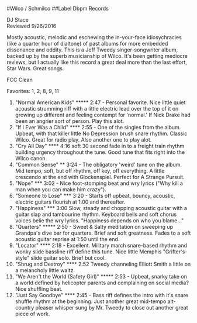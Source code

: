#Wilco / Schmilco
##Label Dbpm Records

DJ Stace   
Reviewed 9/26/2016

Mostly acoustic, melodic and eschewing the in-your-face idiosychracies (like a quarter hour of dialtone) of past albums for more embedded dissonance and oddity. This is a Jeff Tweedy singer-songwriter album, backed up by the superb musicianship of Wilco. It's been getting mediocre reviews, but I actually like this record a great deal more than the last effort, Star Wars. Great songs. 

FCC Clean

Favorites: 1, 2, 8, 9, 11
   
1.	"Normal American Kids" ***** 2:47 - Personal favorite. Nice little quiet acoustic strumming riff with a little electric lead over the top of it on growing up different and feeling contempt for 'normal.' If Nick Drake had been an angrier sort of person. Play this alot. 
2.	"If I Ever Was a Child" **** 2:55 - One of the singles from the album. Upbeat, with that killer little No Depression brush snare rhythm. Classic Wilco. Great for radio play. Also another one to play alot. 
3.	"Cry All Day" **** 4:16 soft 30 second fade in to a freight train rhythm building urgency throughout the tune. Good tune that fits right into the Wilco canon. 
4.	"Common Sense" ** 3:24 - The obligatory 'weird' tune on the album. Mid tempo, soft, but off rhythm, off key, off everything. A little crescendo at the end with Glockenspiel. Perfect for A Strange Pursuit. 
5.	"Nope" *** 3:02 - Nice foot-stomping beat and wry lyrics ("Why kill a man when you can make him crazy").
6.	"Someone to Lose" *** 3:20 - Starts off upbeat, bouncy, acoustic, electric guitars flourish at 1:00 and thereafter. 
7.	"Happiness" *** 3:00 Slow, steady and chopping acoustic guitar with a guitar slap and tambourine rhythm. Keyboard bells and soft chorus voices belie the wry lyrics. "Happiness depends on who you blame..."
8.	"Quarters" ***** 2:50 - Sweet & Salty meditation on sweeping up Grandpa's dive bar for quarters. Brief and soft greatness. Fades to a soft acoustic guitar reprise at 1:50 until the end. 
9.	"Locator" **** 2:18 - Excellent. Military march snare-based rhythm and wonky slide bassline riff define this tune. Nice little Memphis "Grifter's-style" slide guitar solo. Brief but cool. 
10.	"Shrug and Destroy" **** 2:52 Tweedy channeling Elliott Smith a little on a melancholy little waltz. 
11.	"We Aren't the World (Safety Girl)" ***** 2:53 - Upbeat, snarky take on a world defined by helicopter parents and complaining on social media? Nice shuffling beat. 
12.	"Just Say Goodbye" **** 2:45 - Bass riff defines the intro with it's snare shuffle rhythm at the beginning. Just another great mid-tempo alt-country pleaser whisper sung by Mr. Tweedy to close out another great piece of work. 

    
